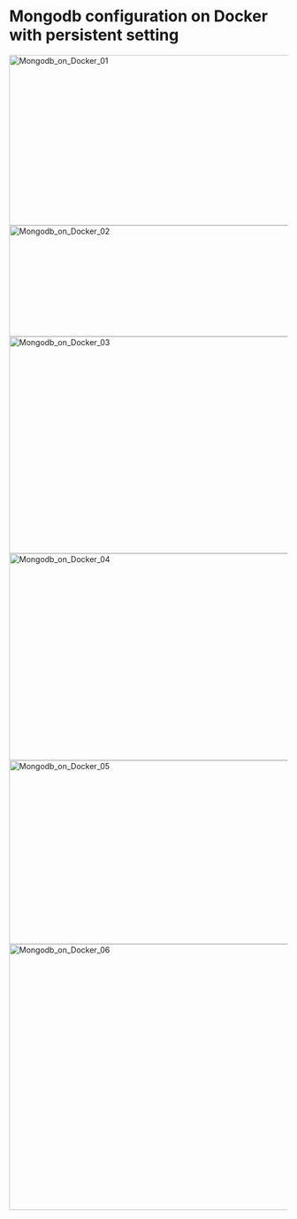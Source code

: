 # Mongodb configuration on Docker with persistent setting #

<img width="653" height="308" alt="Mongodb_on_Docker_01" src="https://github.com/user-attachments/assets/e7ad4d62-9c2d-4629-8a6b-1df90c21c011" />
<img width="873" height="201" alt="Mongodb_on_Docker_02" src="https://github.com/user-attachments/assets/584bd575-d5dc-4b76-85cf-c324ff9d7676" />
<img width="833" height="392" alt="Mongodb_on_Docker_03" src="https://github.com/user-attachments/assets/f3b6b204-f30c-4053-a675-e0451d309d70" />
<img width="518" height="374" alt="Mongodb_on_Docker_04" src="https://github.com/user-attachments/assets/f42aca13-1629-4dea-ad17-04be236102fd" />
<img width="646" height="332" alt="Mongodb_on_Docker_05" src="https://github.com/user-attachments/assets/b331fb5f-8158-43f6-8057-43aaf5e8aea1" />
<img width="916" height="481" alt="Mongodb_on_Docker_06" src="https://github.com/user-attachments/assets/8e228e35-ff94-4bb1-bc3e-aa258918917d" />

